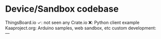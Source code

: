 # Device/Sandbox codebase

ThingsBoard.io ✓: not seen any
Crate.io ❌: Python client example
Kaaproject.org: Arduino samples, web sandbox, etc
custom development: —
